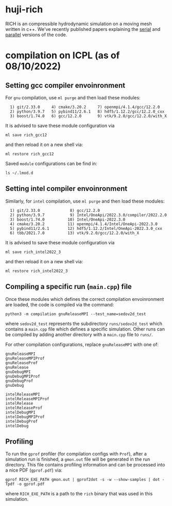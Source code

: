 # huji-rich
RICH is an compressible hydrodynamic simulation on a moving mesh written in c++.
We've recently published papers explaining the [serial](http://iopscience.iop.org/0067-0049/216/2/35/) and 
[parallel](http://adsabs.harvard.edu/abs/2015ApJS..216...14S) versions of the code.



# compilation on ICPL (as of 08/10/2022)

## Setting gcc compiler envoinronment
For `gnu` compilation, use `ml purge` and then load these modules:
```
  1) git/2.33.0     4) cmake/3.20.2     7) openmpi/4.1.4/gcc/12.2.0
  2) python/3.9.7   5) pybind11/2.6.1   8) hdf5/1.12.2/gcc/12.2.0_cxx
  3) boost/1.74.0   6) gcc/12.2.0       9) vtk/9.2.0/gcc/12.2.0/with_X
```
It is advised to save these module configuration via 

```shell
ml save rich_gcc12
```

and then reload it on a new shell via:

```shell
ml restore rich_gcc12
```

Saved `module` configurations can be find in:

```shell
ls ~/.lmod.d
```

## Setting intel compiler envoinronment
Similarly, for `intel` compilation, use `ml purge` and then load these modules:
```
  1) git/2.33.0             8) gcc/12.2.0
  2) python/3.9.7           9) Intel/OneApi/2022.3.0/compiler/2022.2.0
  3) boost/1.74.0          10) Intel/OneApi-2022.3.0
  4) cmake/3.20.2          11) openmpi/4.1.4/Intel/OneApi-2022.3.0
  5) pybind11/2.6.1        12) hdf5/1.12.2/Intel/OneApi-2022.3.0_cxx
  6) tbb/2021.7.0          13) vtk/9.2.0/gcc/12.2.0/with_X
```

It is advised to save these module configuration via 

```shell
ml save rich_intel2022_3
```

and then reload it on a new shell via:

```shell
ml restore rich_intel2022_3
```


## Compiling a specific run (`main.cpp`) file

Once these modules which defines the correct compilation envoinronment are loaded, the code is compiled via the command:

```shell
python3 -m compilation gnuReleaseMPI --test_name=sedov2d_test
```

where `sedov2d_test` represents the subdirectory `runs/sedov2d_test` which contains a `main.cpp` file which defines a specific simulation. Other runs can be compiled by adding another directory with a `main.cpp` file to `runs/`.

For other compilation configurations, replace `gnuReleaseMPI` with one of:
```shell
gnuReleaseMPI
gnuReleaseMPIProf
gnuReleaseProf
gnuRelease
gnuDebugMPI
gnuDebugMPIProf
gnuDebugProf
gnuDebug

intelReleaseMPI
intelReleaseMPIProf
intelRelease
intelReleaseProf
intelDebugMPI
intelDebugMPIProf
intelDebugProf
intelDebug
```


## Profiling

To run the `gprof` profiler (for compilation configs with `Prof`), after a simulation run is finished, a `gmon.out` file will be generated in the run directory. This file contains profiling information and can be processed into a nice PDF (`gprof.pdf`) via:

```shell
gprof RICH_EXE_PATH gmon.out | gprof2dot -s -w --show-samples | dot -Tpdf -o gprof.pdf
```

where `RICH_EXE_PATH` is a path to the `rich` binary that was used in this simulation.